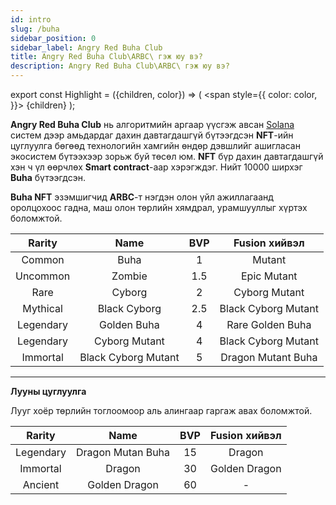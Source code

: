 ```yaml
---
id: intro
slug: /buha
sidebar_position: 0
sidebar_label: Angry Red Buha Club
title: Angry Red Buha Club\ARBC\ гэж юу вэ?
description: Angry Red Buha Club\ARBC\ гэж юу вэ?
---
```


export const Highlight = ({children, color}) => (
  <span
    style={{
      color: color,
    }}>
    {children}
  </span>
);


**Angry Red Buha Club** нь алгоритмийн аргаар үүсгэж авсан [Solana](https://solana.com/) систем дээр амьдардаг дахин давтагдашгүй бүтээгдсэн **NFT**-ийн цуглуулга бөгөөд технологийн хамгийн өндөр дэвшлийг ашигласан экосистем бүтээхээр зорьж буй төсөл юм. **NFT** бүр дахин давтагдашгүй хэн ч үл өөрчлөх **Smart contract**-аар хэрэгждэг. Нийт 10000 ширхэг **Buha** бүтээгдсэн.

**Buha NFT** эзэмшигчид **ARBC**-т нэгдэн олон үйл ажиллагаанд оролцохоос гадна, маш олон төрлийн хямдрал, урамшууллыг хүртэх боломжтой.



| Rarity | Name | BVP | Fusion хийвэл |
|:-:|:-:|:-:|:-:|
| <Highlight color="#c0c0c0">Common</Highlight>  | Buha | 1 | Mutant |
| <Highlight color="#99ccff">Uncommon</Highlight>  | Zombie | 1.5 | Epic Mutant |
| <Highlight color="#0000ff">Rare</Highlight>  | Cyborg | 2 | Cyborg Mutant |
| <Highlight color="#800080">Mythical</Highlight> | Black Cyborg | 2.5 | Black Cyborg Mutant |
| <Highlight color="#ff0000">Legendary</Highlight> | Golden Buha | 4 | Rare Golden Buha |
| <Highlight color="#ff0000">Legendary</Highlight> | Cyborg Mutant | 4 | Black Cyborg Mutant |
| <Highlight color="#ffcc00">Immortal</Highlight> | Black Cyborg Mutant | 5 | Dragon Mutant Buha|


---

**Лууны цуглуулга**

Лууг хоёр төрлийн тоглоомоор аль алингаар гаргаж авах боломжтой.


| Rarity | Name | BVP | Fusion хийвэл |
|:-:|:-:|:-:|:-:|
| <Highlight color="#ff0000">Legendary</Highlight> | Dragon Mutan Buha | 15 | Dragon |
| <Highlight color="#ffcc00">Immortal</Highlight> | Dragon | 30 | Golden Dragon  |
| <Highlight color="#ffcc99">Ancient</Highlight> | Golden Dragon | 60 | - |

